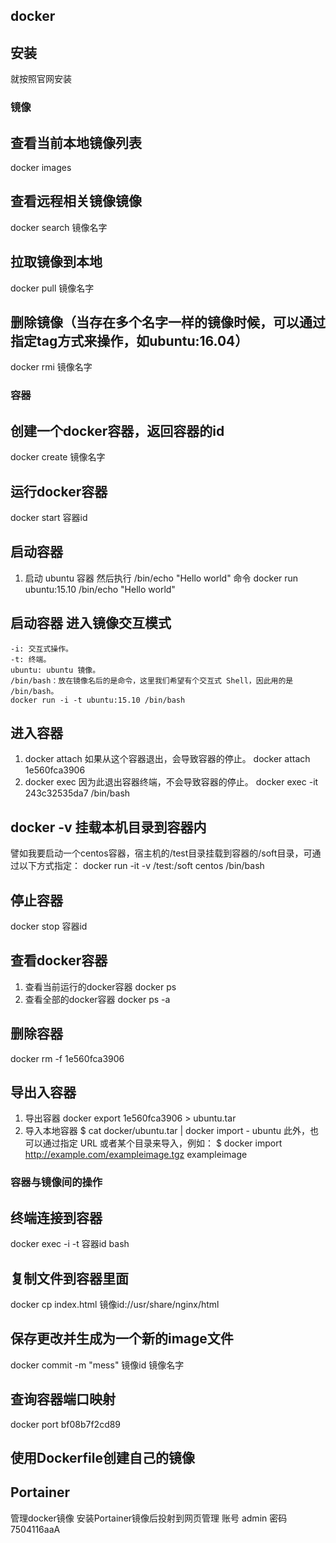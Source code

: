 ## docker
## 安装
就按照官网安装

### 镜像
## 查看当前本地镜像列表
   docker images

## 查看远程相关镜像镜像
   docker search 镜像名字

## 拉取镜像到本地
   docker pull 镜像名字

## 删除镜像（当存在多个名字一样的镜像时候，可以通过指定tag方式来操作，如ubuntu:16.04）
   docker rmi 镜像名字


### 容器
## 创建一个docker容器，返回容器的id
   docker create 镜像名字

## 运行docker容器
   docker start 容器id

## 启动容器 
 1. 启动 ubuntu 容器 然后执行 /bin/echo "Hello world" 命令
   docker run ubuntu:15.10 /bin/echo "Hello world"  

## 启动容器 进入镜像交互模式
    -i: 交互式操作。
    -t: 终端。
    ubuntu: ubuntu 镜像。
    /bin/bash：放在镜像名后的是命令，这里我们希望有个交互式 Shell，因此用的是 /bin/bash。
    docker run -i -t ubuntu:15.10 /bin/bash 

## 进入容器
1. docker attach 如果从这个容器退出，会导致容器的停止。
docker attach 1e560fca3906 
2. docker exec 因为此退出容器终端，不会导致容器的停止。
docker exec -it 243c32535da7 /bin/bash




## docker -v 挂载本机目录到容器内
譬如我要启动一个centos容器，宿主机的/test目录挂载到容器的/soft目录，可通过以下方式指定：
docker run -it -v /test:/soft centos /bin/bash

## 停止容器
   docker stop 容器id

## 查看docker容器
  1. 查看当前运行的docker容器 
    docker ps
  2. 查看全部的docker容器
    docker ps -a

## 删除容器
docker rm -f 1e560fca3906

## 导出入容器 
1. 导出容器 
docker export 1e560fca3906 > ubuntu.tar
2. 导入本地容器 
$ cat docker/ubuntu.tar | docker import - ubuntu
此外，也可以通过指定 URL 或者某个目录来导入，例如：
$ docker import http://example.com/exampleimage.tgz exampleimage


### 容器与镜像间的操作
## 终端连接到容器
   docker exec -i -t 容器id bash
## 复制文件到容器里面
   docker cp index.html 镜像id://usr/share/nginx/html
## 保存更改并生成为一个新的image文件
   docker commit -m "mess" 镜像id 镜像名字


## 查询容器端口映射
 docker port bf08b7f2cd89

## 使用Dockerfile创建自己的镜像


## Portainer
管理docker镜像 安装Portainer镜像后投射到网页管理 
账号 admin  密码 7504116aaA